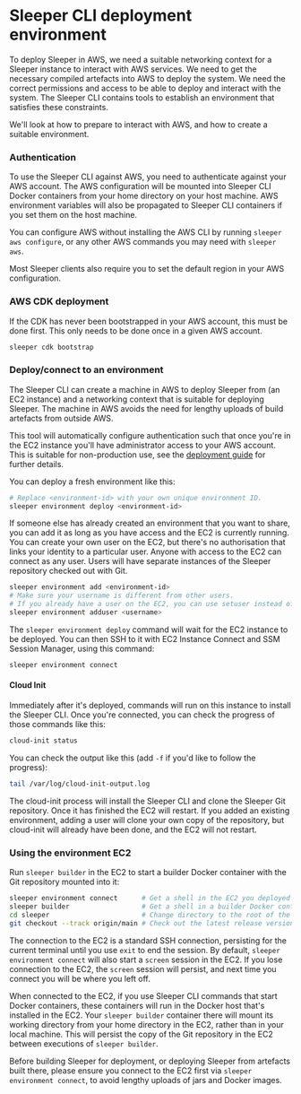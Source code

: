 Sleeper CLI deployment environment
==================================

To deploy Sleeper in AWS, we need a suitable networking context for a Sleeper instance to interact with AWS services.
We need to get the necessary compiled artefacts into AWS to deploy the system. We need the correct permissions and
access to be able to deploy and interact with the system. The Sleeper CLI contains tools to establish an environment
that satisfies these constraints.

We'll look at how to prepare to interact with AWS, and how to create a suitable environment.

### Authentication

To use the Sleeper CLI against AWS, you need to authenticate against your AWS account. The AWS configuration will be
mounted into Sleeper CLI Docker containers from your home directory on your host machine. AWS environment variables will
also be propagated to Sleeper CLI containers if you set them on the host machine.

You can configure AWS without installing the AWS CLI by running `sleeper aws configure`, or any other AWS commands
you may need with `sleeper aws`.

Most Sleeper clients also require you to set the default region in your AWS configuration.

### AWS CDK deployment

If the CDK has never been bootstrapped in your AWS account, this must be done first. This only needs to be done
once in a given AWS account.

```bash
sleeper cdk bootstrap
```

### Deploy/connect to an environment

The Sleeper CLI can create a machine in AWS to deploy Sleeper from (an EC2 instance) and a networking context that is
suitable for deploying Sleeper. The machine in AWS avoids the need for lengthy uploads of build artefacts from outside
AWS.

This tool will automatically configure authentication such that once you're in the EC2 instance you'll have
administrator access to your AWS account. This is suitable for non-production use, see
the [deployment guide](../deployment-guide.md#deployment-environment) for further details.

You can deploy a fresh environment like this:

```bash
# Replace <environment-id> with your own unique environment ID.
sleeper environment deploy <environment-id>
```

If someone else has already created an environment that you want to share, you can add it as long as you have access
and the EC2 is currently running. You can create your own user on the EC2, but there's no authorisation that links your
identity to a particular user. Anyone with access to the EC2 can connect as any user. Users will have separate instances
of the Sleeper repository checked out with Git.

```bash
sleeper environment add <environment-id>
# Make sure your username is different from other users.
# If you already have a user on the EC2, you can use setuser instead of adduser.
sleeper environment adduser <username>
```

The `sleeper environment deploy` command will wait for the EC2 instance to be deployed.
You can then SSH to it with EC2 Instance Connect and SSM Session Manager, using this command:

```bash
sleeper environment connect
```

#### Cloud Init

Immediately after it's deployed, commands will run on this instance to install the Sleeper CLI. Once you're connected,
you can check the progress of those commands like this:

```bash
cloud-init status
```

You can check the output like this (add `-f` if you'd like to follow the progress):

```bash
tail /var/log/cloud-init-output.log
```

The cloud-init process will install the Sleeper CLI and clone the Sleeper Git repository. Once it has finished the EC2
will restart. If you added an existing environment, adding a user will clone your own copy of the repository, but
cloud-init will already have been done, and the EC2 will not restart.

### Using the environment EC2

Run `sleeper builder` in the EC2 to start a builder Docker container with the Git repository mounted into it:

```bash
sleeper environment connect      # Get a shell in the EC2 you deployed
sleeper builder                  # Get a shell in a builder Docker container (hosted in the EC2)
cd sleeper                       # Change directory to the root of the Git repository
git checkout --track origin/main # Check out the latest release version
```

The connection to the EC2 is a standard SSH connection, persisting for the current terminal until you use `exit` to end
the session. By default, `sleeper environment connect` will also start a `screen` session in the EC2. If you lose
connection to the EC2, the `screen` session will persist, and next time you connect you will be where you left off.

When connected to the EC2, if you use Sleeper CLI commands that start Docker containers, these containers will run in
the Docker host that's installed in the EC2. Your `sleeper builder` container there will mount its working directory
from your home directory in the EC2, rather than in your local machine. This will persist the copy of the Git repository
in the EC2 between executions of `sleeper builder`.

Before building Sleeper for deployment, or deploying Sleeper from artefacts built there, please ensure you connect to
the EC2 first via `sleeper environment connect`, to avoid lengthy uploads of jars and Docker images.
